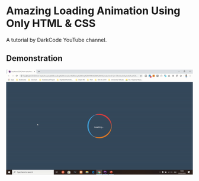 # Amazing Loading Animation Using Only HTML & CSS
A tutorial by DarkCode YouTube channel.

## Demonstration
![Demonstration](demonstration.gif)